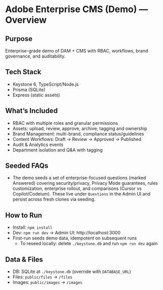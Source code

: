 # Adobe Enterprise CMS (Demo) — Overview

## Purpose
Enterprise-grade demo of DAM + CMS with RBAC, workflows, brand governance, and auditability.

## Tech Stack
- Keystone 6, TypeScript/Node.js
- Prisma (SQLite)
- Express (static assets)

## What’s Included
- RBAC with multiple roles and granular permissions
- Assets: upload, review, approve, archive; tagging and ownership
- Brand Management: multi-brand, compliance status/guidelines
- Content Workflows: Draft → Review → Approved → Published
- Audit & Analytics events
- Department isolation and Q&A with tagging

## Seeded FAQs
- The demo seeds a set of enterprise-focused questions (marked Answered) covering security/privacy, Privacy Mode guarantees, rules customization, enterprise rollout, and comparisons (Cursor vs Copilot/Codeium). These live under `Questions` in the Admin UI and persist across fresh clones via seeding.

## How to Run
- Install: `npm install`
- Dev: `npm run dev` → Admin UI: http://localhost:3000
- First-run seeds demo data, idempotent on subsequent runs
  - To reseed locally: delete `./keystone.db` and run `npm run dev` again

## Data & Files
- DB: SQLite at `./keystone.db` (override with `DATABASE_URL`)
- Files: `public/files` → `/files`
- Images: `public/images` → `/images`

